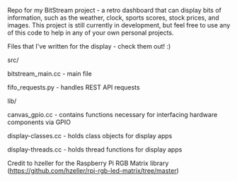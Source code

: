 Repo for my BitStream project - a retro dashboard that can display bits of information, such as the weather, clock, sports scores, stock prices, and images. 
This project is still currently in development, but feel free to use any of this code to help in any of your own personal projects.

Files that I've written for the display - check them out! :)

src/

  bitstream_main.cc - main file
  
  fifo_requests.py - handles REST API requests

lib/

  canvas_gpio.cc - contains functions necessary for interfacing hardware components via GPIO
 
  display-classes.cc - holds class objects for display apps
 
  display-threads.cc - holds thread functions for display apps


Credit to hzeller for the Raspberry Pi RGB Matrix library (https://github.com/hzeller/rpi-rgb-led-matrix/tree/master)
